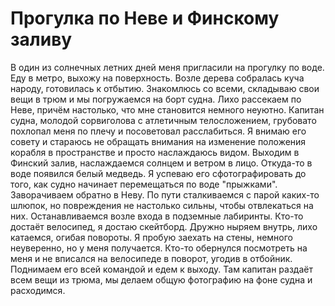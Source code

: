 Прогулка по Неве и Финскому заливу
==================================

В один из солнечных летних дней меня пригласили на прогулку по воде. Еду в метро, выхожу на поверхность. Возле дерева собралась куча народу, готовилась к отбытию. Знакомлюсь со всеми, складываю свои вещи в трюм и мы погружаемся на борт судна. Лихо рассекаем по Неве, причём настолько, что мне становится немного неуютно. Капитан судна, молодой сорвиголова с атлетичным телосложением, грубовато похлопал меня по плечу и посоветовал расслабиться. Я внимаю его совету и стараюсь не обращать внимания на изменение положения корабля в пространстве и просто наслаждаюсь видом. Выходим в Финский залив, наслаждаемся солнцем и ветром в лицо. Откуда-то в воде появился белый медведь. Я успеваю его сфотографировать до того, как судно начинает перемещаться по воде "прыжками". Заворачиваем обратно в Неву. По пути сталкиваемся с парой каких-то шлюпок, но повреждения не настолько сильны, чтобы отвлекаться на них. Останавливаемся возле входа в подземные лабиринты. Кто-то достаёт велосипед, я достаю скейтборд. Дружно ныряем внутрь, лихо катаемся, огибая повороты. Я пробую заехать на стены, немного неуверенно, но у меня получается. Кто-то обернулся посмотреть на меня и не вписался на велосипеде в поворот, угодив в отбойник. Поднимаем его всей командой и едем к выходу. Там капитан раздаёт всем вещи из трюма, мы делаем общую фотографию на фоне судна и расходимся.
